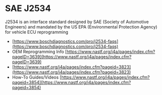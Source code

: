 # SAE J2534

J2534 is an interface standard designed by SAE \(Society of Automotive Engineers\) and mandated by the US EPA \(Environmental Protection Agency\) for vehicle ECU reprogramming

* [https://www.boschdiagnostics.com/pro/j2534-faqs](https://www.boschdiagnostics.com/pro/j2534-faqs)
* OEM Reprogramming Info [https://www.nastf.org/i4a/pages/index.cfm?pageID=3639](https://www.nastf.org/i4a/pages/index.cfm?pageID=3639)
* [https://www.nastf.org/i4a/pages/index.cfm?pageid=3823](https://www.nastf.org/i4a/pages/index.cfm?pageid=3823)
* How-To Guides/Videos [https://www.nastf.org/i4a/pages/index.cfm?pageid=3854](https://www.nastf.org/i4a/pages/index.cfm?pageid=3854)

